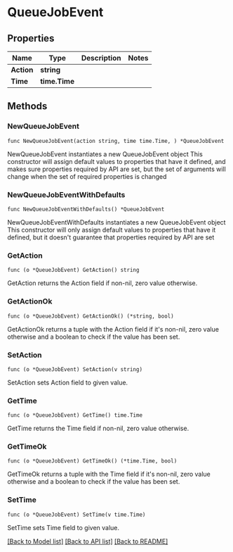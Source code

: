 # QueueJobEvent

## Properties

Name | Type | Description | Notes
------------ | ------------- | ------------- | -------------
**Action** | **string** |  | 
**Time** | **time.Time** |  | 

## Methods

### NewQueueJobEvent

`func NewQueueJobEvent(action string, time time.Time, ) *QueueJobEvent`

NewQueueJobEvent instantiates a new QueueJobEvent object
This constructor will assign default values to properties that have it defined,
and makes sure properties required by API are set, but the set of arguments
will change when the set of required properties is changed

### NewQueueJobEventWithDefaults

`func NewQueueJobEventWithDefaults() *QueueJobEvent`

NewQueueJobEventWithDefaults instantiates a new QueueJobEvent object
This constructor will only assign default values to properties that have it defined,
but it doesn't guarantee that properties required by API are set

### GetAction

`func (o *QueueJobEvent) GetAction() string`

GetAction returns the Action field if non-nil, zero value otherwise.

### GetActionOk

`func (o *QueueJobEvent) GetActionOk() (*string, bool)`

GetActionOk returns a tuple with the Action field if it's non-nil, zero value otherwise
and a boolean to check if the value has been set.

### SetAction

`func (o *QueueJobEvent) SetAction(v string)`

SetAction sets Action field to given value.


### GetTime

`func (o *QueueJobEvent) GetTime() time.Time`

GetTime returns the Time field if non-nil, zero value otherwise.

### GetTimeOk

`func (o *QueueJobEvent) GetTimeOk() (*time.Time, bool)`

GetTimeOk returns a tuple with the Time field if it's non-nil, zero value otherwise
and a boolean to check if the value has been set.

### SetTime

`func (o *QueueJobEvent) SetTime(v time.Time)`

SetTime sets Time field to given value.



[[Back to Model list]](../README.md#documentation-for-models) [[Back to API list]](../README.md#documentation-for-api-endpoints) [[Back to README]](../README.md)


